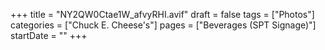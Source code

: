+++
title = "NY2QW0Ctae1W_afvyRHI.avif"
draft = false
tags = ["Photos"]
categories = ["Chuck E. Cheese's"]
pages = ["Beverages (SPT Signage)"]
startDate = ""
+++
